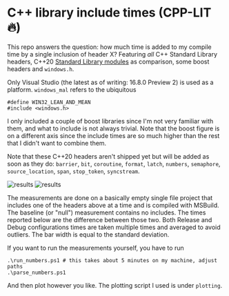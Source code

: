 # C++ library include times (CPP-LIT :fire:)
This repo answers the question: how much time is added to my compile time by a single inclusion of header X? Featuring *all* C++ Standard Library headers, C++20 [Standard Library modules](https://docs.microsoft.com/en-us/cpp/cpp/modules-cpp?view=vs-2019) as comparison, some boost headers and `windows.h`.

Only Visual Studio (the latest as of writing: 16.8.0 Preview 2) is used as a platform. `windows_mal` refers to the ubiquitous
```
#define WIN32_LEAN_AND_MEAN
#include <windows.h>
```
I only included a couple of boost libraries since I'm not very familiar with them, and what to include is not always trivial. Note that the boost figure is on a different axis since the include times are so much higher than the rest that I didn't want to combine them.

Note that these C++20 headers aren't shipped yet but will be added as soon as they do: `barrier`, `bit`, `coroutine`, `format`, `latch`, `numbers`, `semaphore`, `source_location`, `span`, `stop_token`, `syncstream`.

![results](http://s9w.io/cppslit/figure.png)
![results](http://s9w.io/cppslit/boost.png)

The measurements are done on a basically empty single file project that includes one of the headers above at a time and is compiled with MSBuild. The baseline (or "null") measurement contains no includes. The times reported below are the difference between those two. Both Release and Debug configurations times are taken multiple times and averaged to avoid outliers. The bar width is equal to the standard deviation.

If you want to run the measurements yourself, you have to run
```
.\run_numbers.ps1 # this takes about 5 minutes on my machine, adjust paths
.\parse_numbers.ps1
```
And then plot however you like. The plotting script I used is under `plotting`.
